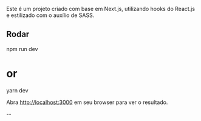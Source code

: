 Este é um projeto criado com base em Next.js, utilizando hooks do React.js e estilizado com o auxílio de SASS.

## Rodar ##
npm run dev
# or
yarn dev

Abra [http://localhost:3000](http://localhost:3000) em seu browser para ver o resultado.

--


